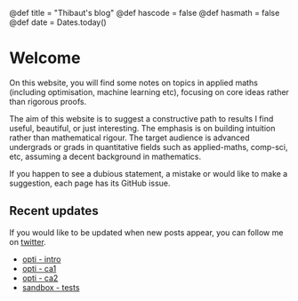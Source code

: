 @def title = "Thibaut's blog"
@def hascode = false
@def hasmath = false
@def date = Dates.today()

# Welcome

On this website, you will find some notes on topics in applied maths	(including optimisation, machine learning etc), focusing on core ideas rather than rigorous proofs.

The aim of this website is to suggest a constructive path to results I	find useful, beautiful, or just interesting.
The emphasis is on building intuition rather than mathematical rigour.
The target audience is advanced undergrads or grads in quantitative fields such as applied-maths, comp-sci, etc, assuming a decent background in mathematics.

If you happen to see a dubious statement, a mistake or would like to make a suggestion, each page has its GitHub issue.

## Recent updates

If you would like to be updated when new posts appear, you can follow me on [twitter](https://twitter.com/t_lienart).

* [opti - intro](pub/cvx_opti/intro.html)
* [opti - ca1](pub/cvx_opti/ca_1.html)
* [opti - ca2](pub/cvx_opti/ca_2.html)
* [sandbox - tests](pub/tests/test.html)
